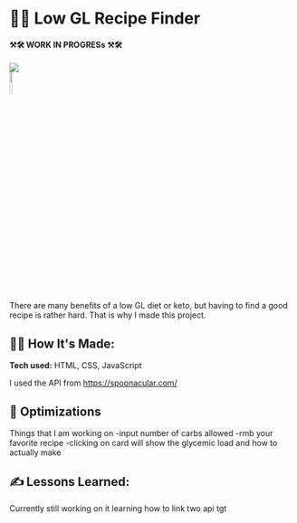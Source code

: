 # 👩‍🍳 Low GL Recipe Finder 
#### ⚒🛠 WORK IN PROGRESs ⚒🛠
<img src="https://forthebadge.com/images/badges/does-not-contain-msg.svg">
<br>



<img src="https://media1.giphy.com/media/xxuSrl9C0XUVG/giphy.gif" height="10%" >
<br>

There are many benefits of a low GL diet or keto, but having to find a good recipe is rather hard. That is why I made this project.</br>

## 👩‍💻 How It's Made:

**Tech used:** HTML, CSS, JavaScript

I used the API from https://spoonacular.com/


## 🏸 Optimizations

Things that I am working on
-input number of carbs allowed
-rmb your favorite recipe
-clicking on card will show the glycemic load and how to actually make


## ✍ Lessons Learned:

Currently still working on it
learning how to link two api tgt
